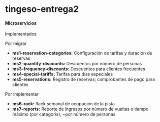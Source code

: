 # tingeso-entrega2

#### Microservicios

Implementados

Por migrar
- **ms1-reservation-categories:** Configuración de tarifas y duración de reservas
- **ms2-quantity-discounts:** Descuentos por número de personas
- **ms3-frequency-discounts:** Descuentos para clientes frecuentes
- **ms4-special-tariffs:** Tarifas para días especiales
- **ms5-reservations:** Registro de reservas; comprobantes de pago para clientes

Por implementar
- **ms6-rack:** Rack semanal de ocupación de la pista
- **ms7-reports:** Reporte de ingresos por número de vueltas o tiempo máximo (por categoría); ~por número de personas
